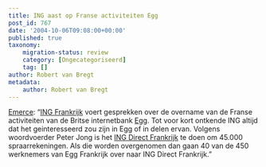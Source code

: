 ```yaml
---
title: ING aast op Franse activiteiten Egg
post_id: 767
date: '2004-10-06T09:08:00+00:00'
published: true
taxonomy:
    migration-status: review
    category: [Ongecategoriseerd]
    tag: []
author: Robert van Bregt
metadata:
    author: Robert van Bregt
---
```

[Emerce](https://web.archive.org/web/20050207110754/http://www.emerce.nl/nieuws.jsp?id=380591): “[ING Frankrijk](https://web.archive.org/web/20050207110754/http://www.ing.fr/) voert gesprekken over de overname van de Franse activiteiten van de Britse internetbank [Egg](https://web.archive.org/web/20050207110754/http://www.egg.fr/). Tot voor kort ontkende ING altijd dat het geinteresseerd zou zijn in Egg of in delen ervan. Volgens woordvoerder Peter Jong is het [ING Direct Frankrijk](https://web.archive.org/web/20050207110754/http://www.ingdirect.fr/) te doen om 45.000 spraarrekeningen. Als die worden overgenomen dan gaan 40 van de 450 werknemers van Egg Frankrijk over naar ING Direct Frankrijk.”